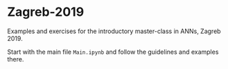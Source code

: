# Zagreb-2019

Examples and exercises for the introductory master-class in ANNs, Zagreb 2019.

Start with the main file `Main.ipynb` and follow the guidelines and examples there.
